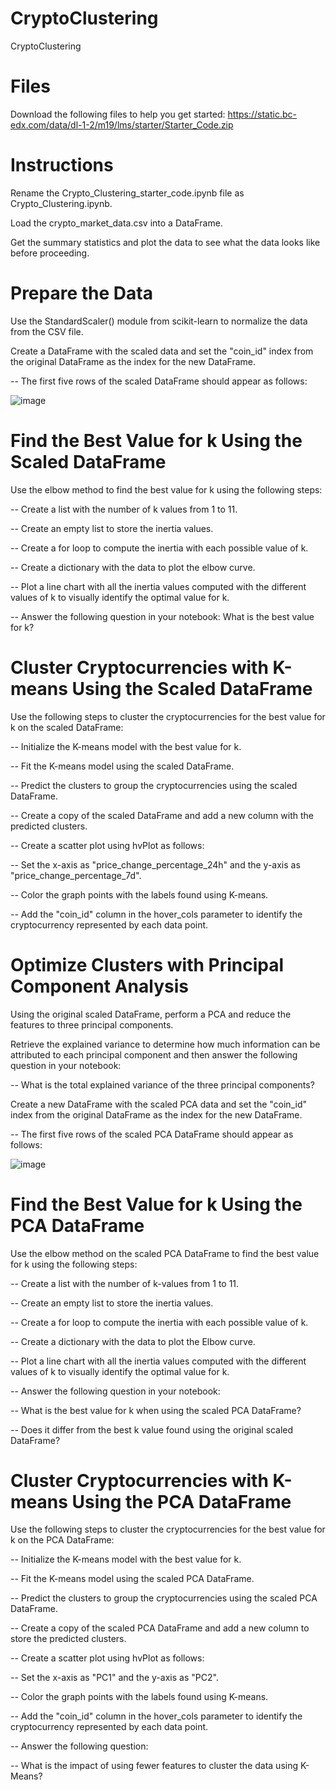 # CryptoClustering
CryptoClustering

# Files

  Download the following files to help you get started: https://static.bc-edx.com/data/dl-1-2/m19/lms/starter/Starter_Code.zip 

# Instructions

  Rename the Crypto_Clustering_starter_code.ipynb file as Crypto_Clustering.ipynb.

  Load the crypto_market_data.csv into a DataFrame.

  Get the summary statistics and plot the data to see what the data looks like before proceeding.

# Prepare the Data

  Use the StandardScaler() module from scikit-learn to normalize the data from the CSV file.

  Create a DataFrame with the scaled data and set the "coin_id" index from the original DataFrame as the index for the new DataFrame.

  -- The first five rows of the scaled DataFrame should appear as follows:

  ![image](https://github.com/user-attachments/assets/0e6fbbc7-a6b7-41ee-b969-7526a740cd1d) 

# Find the Best Value for k Using the Scaled DataFrame

  Use the elbow method to find the best value for k using the following steps:

  -- Create a list with the number of k values from 1 to 11.
  
  -- Create an empty list to store the inertia values.
  
  -- Create a for loop to compute the inertia with each possible value of k.
  
  -- Create a dictionary with the data to plot the elbow curve.
  
  -- Plot a line chart with all the inertia values computed with the different values of k to visually identify the optimal value for k.
  
  -- Answer the following question in your notebook: What is the best value for k?

# Cluster Cryptocurrencies with K-means Using the Scaled DataFrame

Use the following steps to cluster the cryptocurrencies for the best value for k on the scaled DataFrame:

-- Initialize the K-means model with the best value for k.

-- Fit the K-means model using the scaled DataFrame.

-- Predict the clusters to group the cryptocurrencies using the scaled DataFrame.

-- Create a copy of the scaled DataFrame and add a new column with the predicted clusters.

-- Create a scatter plot using hvPlot as follows:

  -- Set the x-axis as "price_change_percentage_24h" and the y-axis as "price_change_percentage_7d".
  
  -- Color the graph points with the labels found using K-means.
  
  -- Add the "coin_id" column in the hover_cols parameter to identify the cryptocurrency represented by each data point.

# Optimize Clusters with Principal Component Analysis

  Using the original scaled DataFrame, perform a PCA and reduce the features to three principal components.

  Retrieve the explained variance to determine how much information can be attributed to each principal component and then answer the following question in your notebook:

  -- What is the total explained variance of the three principal components?
  
  Create a new DataFrame with the scaled PCA data and set the "coin_id" index from the original DataFrame as the index for the new DataFrame.

  -- The first five rows of the scaled PCA DataFrame should appear as follows:

  ![image](https://github.com/user-attachments/assets/b25d731f-da03-4d2b-9ace-cb3a99285412) 

# Find the Best Value for k Using the PCA DataFrame

  Use the elbow method on the scaled PCA DataFrame to find the best value for k using the following steps:

  -- Create a list with the number of k-values from 1 to 11.
  
  -- Create an empty list to store the inertia values.
  
  -- Create a for loop to compute the inertia with each possible value of k.
  
  -- Create a dictionary with the data to plot the Elbow curve.
  
  -- Plot a line chart with all the inertia values computed with the different values of k to visually identify the optimal value for k.
  
  -- Answer the following question in your notebook:
  
  -- What is the best value for k when using the scaled PCA DataFrame?
    
  -- Does it differ from the best k value found using the original scaled DataFrame?

# Cluster Cryptocurrencies with K-means Using the PCA DataFrame

  Use the following steps to cluster the cryptocurrencies for the best value for k on the PCA DataFrame:

  -- Initialize the K-means model with the best value for k.
  
  -- Fit the K-means model using the scaled PCA DataFrame.
  
  -- Predict the clusters to group the cryptocurrencies using the scaled PCA DataFrame.
  
  -- Create a copy of the scaled PCA DataFrame and add a new column to store the predicted clusters.
  
  -- Create a scatter plot using hvPlot as follows:
  
  -- Set the x-axis as "PC1" and the y-axis as "PC2".
    
  -- Color the graph points with the labels found using K-means.
    
  -- Add the "coin_id" column in the hover_cols parameter to identify the cryptocurrency represented by each data point.
    
  -- Answer the following question:
  
  -- What is the impact of using fewer features to cluster the data using K-Means?
